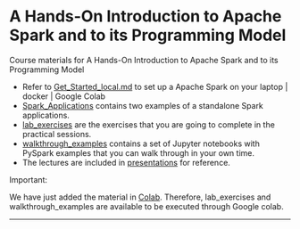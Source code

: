 # A Hands-On Introduction to Apache Spark and to its Programming Model

Course materials for A Hands-On Introduction to Apache Spark and to its Programming Model

* Refer to [Get_Started_local.md](./Get_Started_local.md) to set up a Apache Spark on your laptop | docker | Google Colab
* [Spark_Applications](./Spark_Applications/) contains two examples of a standalone Spark applications.
* [lab_exercises](./lab_exercises) are the exercises that you are going to complete in the practical sessions.
* [walkthrough_examples](./walkthrough_examples/) contains a set of Jupyter notebooks with PySpark examples that you can walk through in your own time.
* The lectures are included in [presentations](./presentations/) for reference.

Important:

We have just added the material in [Colab](./Colab). Therefore, lab_exercises and walkthrough_examples are available to be executed through Google colab.

-----
